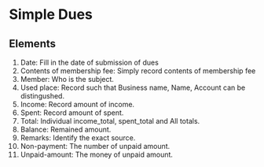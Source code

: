  Simple Dues
 ===

Elements 
 ---

 1. Date:  Fill in the date of submission of dues
 2. Contents of membership fee: Simply record contents of membership fee
 10. Member: Who is the subject.
 3. Used place: Record such that Business name, Name, Account can be distingushed.
 4. Income: Record amount of income.
 5. Spent: Record amount of spent.
 6. Total: Individual income_total, spent_total and All totals.
 11. Balance: Remained amount.
 7. Remarks: Identify the exact source.
 8. Non-payment: The number of unpaid amount.
 9. Unpaid-amount: The money of unpaid amount.


